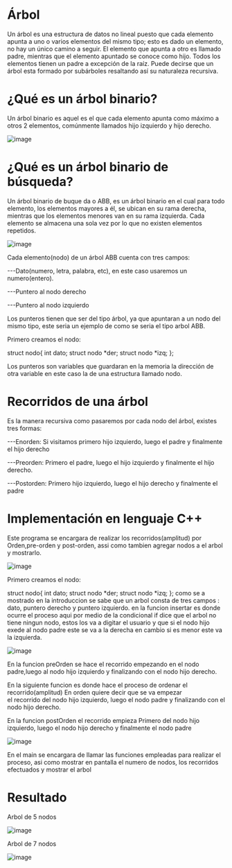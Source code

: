 # Árbol 

Un árbol es una estructura de datos no lineal puesto que cada elemento apunta a uno o varios elementos del mismo tipo; esto es dado un elemento, no hay un único camino a seguir. El elemento que apunta a otro es llamado padre, mientras que el elemento apuntado se conoce como hijo. Todos los elementos tienen un padre a excepción de la raíz. Puede decirse que un árbol esta formado por subárboles resaltando así su naturaleza recursiva.

# ¿Qué es un árbol binario?

Un árbol binario es aquel es el que cada elemento apunta como máximo a otros 2 elementos, comúnmente llamados hijo izquierdo y hijo derecho.

![image](https://user-images.githubusercontent.com/72089660/97500667-993ffa00-1935-11eb-86e9-9af8dbfb6203.png)

# ¿Qué es un árbol binario de búsqueda?

Un árbol binario de buque da o ABB, es un árbol binario en el cual para todo elemento, los elementos mayores a él, se ubican en su rama derecha, mientras que los elementos menores van en su rama izquierda. Cada elemento se almacena una sola vez por lo que no existen elementos repetidos.


![image](https://user-images.githubusercontent.com/72089660/97501028-3a2eb500-1936-11eb-8dd5-f4d988aedbe0.png)

Cada elemento(nodo) de un árbol ABB cuenta con tres campos:

---Dato(numero, letra, palabra, etc), en este caso usaremos un numero(entero).

---Puntero al nodo derecho

---Puntero al nodo izquierdo

Los punteros tienen que ser del tipo árbol, ya que apuntaran a un nodo del mismo tipo, este seria un ejemplo de como se seria el tipo arbol ABB.

Primero creamos el nodo:

  struct nodo{
   int dato;
   struct nodo *der;
   struct nodo *izq;
  };

Los punteros son variables que guardaran en la memoria la dirección de otra variable en este caso la de una estructura llamado nodo.

# Recorridos de una árbol

Es la manera recursiva como pasaremos por cada nodo del árbol, existes tres formas:


---Enorden: Si visitamos primero hijo izquierdo, luego el padre y finalmente el hijo derecho

---Preorden: Primero el padre, luego el hijo izquierdo y finalmente el hijo derecho.

---Postorden: Primero hijo izquierdo, luego el hijo derecho y finalmente el padre

# Implementación en lenguaje C++

Este programa se encargara de realizar los recorridos(amplitud) por Orden,pre-orden y post-orden, assi como tambien agregar 
nodos a el arbol y mostrarlo.

![image](https://user-images.githubusercontent.com/72089660/97506506-af9f8300-1940-11eb-8b3b-ffb87ed626f2.png)

Primero creamos el nodo:

  struct nodo{
   int dato;
   struct nodo *der;
   struct nodo *izq;
  }; como se a mostrado en la introduccion se sabe que un arbol consta de tres campos : dato, puntero derecho y puntero izquierdo.
en la funcion insertar es donde ocurre el proceso aqui por medio de la condicional if dice que el arbol no tiene ningun nodo, estos
los va a digitar el usuario y que si el nodo hijo exede  al nodo padre este se va a la derecha en cambio si es menor este va  la
izquierda.

![image](https://user-images.githubusercontent.com/72089660/97508651-c0062c80-1945-11eb-90c3-73339299e063.png)

En la funcion preOrden se hace el recorrido empezando en el nodo padre,luego al nodo hijo izquierdo y finalizando con el nodo hijo derecho.

En la siguiente funcion es donde hace el proceso de ordenar el recorrido(amplitud) En orden quiere decir que se va empezar   
el recorrido del nodo hijo izquierdo, luego el nodo padre y finalizando con el nodo hijo derecho.

En la funcion postOrden el recorrido empieza Primero del nodo hijo izquierdo, luego el nodo hijo derecho y finalmente el nodo padre

![image](https://user-images.githubusercontent.com/72089660/97509758-c6e26e80-1948-11eb-9ed6-659954842b41.png)

En el main se encargara de llamar las funciones empleadas para realizar el proceso, asi como mostrar en pantalla el numero de nodos,
 los recorridos efectuados y mostrar el arbol 
 
 # Resultado
 Arbol de 5 nodos
 
 ![image](https://user-images.githubusercontent.com/72089660/97510102-9ea73f80-1949-11eb-8f7a-50e0bfd0fdd2.png)
 
 Arbol de 7 nodos
 
 ![image](https://user-images.githubusercontent.com/72089660/97510534-8a177700-194a-11eb-8689-c0d0daed9ae2.png)
